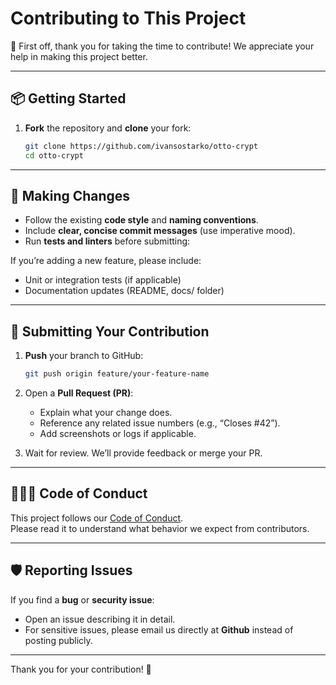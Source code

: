 # Contributing to This Project

🎉 First off, thank you for taking the time to contribute! We appreciate your help in making this project better.

---

## 📦 Getting Started

1. **Fork** the repository and **clone** your fork:
   ```bash
   git clone https://github.com/ivansostarko/otto-crypt
   cd otto-crypt
   ```

---

## 🧪 Making Changes

- Follow the existing **code style** and **naming conventions**.
- Include **clear, concise commit messages** (use imperative mood).
- Run **tests and linters** before submitting:


If you’re adding a new feature, please include:
- Unit or integration tests (if applicable)
- Documentation updates (README, docs/ folder)

---

## 💬 Submitting Your Contribution

1. **Push** your branch to GitHub:
   ```bash
   git push origin feature/your-feature-name
   ```

2. Open a **Pull Request (PR)**:
   - Explain what your change does.
   - Reference any related issue numbers (e.g., “Closes #42”).
   - Add screenshots or logs if applicable.

3. Wait for review. We’ll provide feedback or merge your PR.

---

## 🧑‍🤝‍🧑 Code of Conduct

This project follows our [Code of Conduct](CODE_OF_CONDUCT.md).  
Please read it to understand what behavior we expect from contributors.

---

## 🛡️ Reporting Issues

If you find a **bug** or **security issue**:
- Open an issue describing it in detail.
- For sensitive issues, please email us directly at **Github** instead of posting publicly.

---

Thank you for your contribution! 🚀
